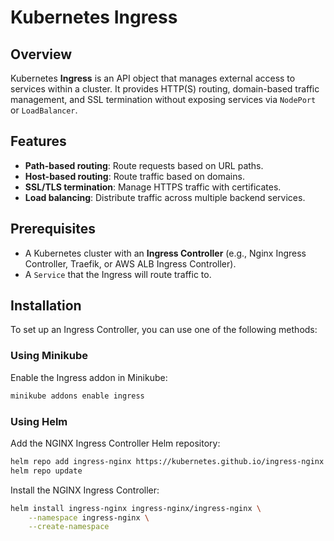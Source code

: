 # Kubernetes Ingress

## Overview
Kubernetes **Ingress** is an API object that manages external access to services within a cluster. It provides HTTP(S) routing, domain-based traffic management, and SSL termination without exposing services via `NodePort` or `LoadBalancer`.

## Features
- **Path-based routing**: Route requests based on URL paths.
- **Host-based routing**: Route traffic based on domains.
- **SSL/TLS termination**: Manage HTTPS traffic with certificates.
- **Load balancing**: Distribute traffic across multiple backend services.

## Prerequisites
- A Kubernetes cluster with an **Ingress Controller** (e.g., Nginx Ingress Controller, Traefik, or AWS ALB Ingress Controller).
- A `Service` that the Ingress will route traffic to.

## Installation

To set up an Ingress Controller, you can use one of the following methods:

### Using Minikube
Enable the Ingress addon in Minikube:
```bash
minikube addons enable ingress
```

### Using Helm
Add the NGINX Ingress Controller Helm repository:
```bash
helm repo add ingress-nginx https://kubernetes.github.io/ingress-nginx
helm repo update
```

Install the NGINX Ingress Controller:
```bash
helm install ingress-nginx ingress-nginx/ingress-nginx \
    --namespace ingress-nginx \
    --create-namespace
```